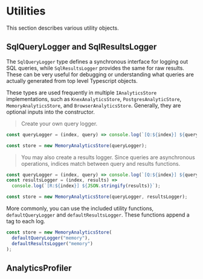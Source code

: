 # Utilities

This section describes various utility objects.

## SqlQueryLogger and SqlResultsLogger

The `SqlQueryLogger` type defines a synchronous interface for logging out SQL queries, while `SqlResultsLogger` provides the same for raw results. These can be very useful for debugging or understanding what queries are actually generated from top level Typescript objects.

These types are used frequently in multiple `IAnalyticsStore` implementations, such as `KnexAnalyticsStore`, `PostgresAnalyticStore`, `MemoryAnalyticsStore`, and `BrowserAnalyticsStore`. Generally, they are optional inputs into the constructor.

> Create your own query logger.

```typescript
const queryLogger = (index, query) => console.log(`[Q:${index}] ${query}`);

const store = new MemoryAnalyticsStore(queryLogger);
```

> You may also create a results logger. Since queries are asynchronous operations, indices match between query and results functions.

```typescript
const queryLogger = (index, query) => console.log(`[Q:${index}] ${query}`);
const resultsLogger = (index, results) =>
  console.log(`[R:${index}] ${JSON.stringify(results)}`);

const store = new MemoryAnalyticsStore(queryLogger, resultsLogger);
```

More commonly, you can use the included utility functions, `defaultQueryLogger` and `defaultResultsLogger`. These functions append a tag to each log.

```typescript
const store = new MemoryAnalyticsStore(
  defaultQueryLogger("memory"),
  defaultResultsLogger("memory")
);
```

## AnalyticsProfiler
